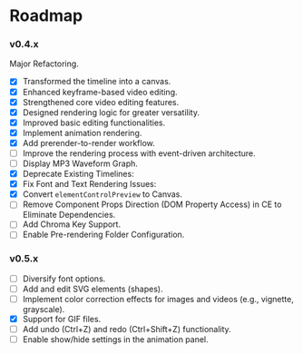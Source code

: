 # Roadmap

### v0.4.x

Major Refactoring.

- [x] Transformed the timeline into a canvas.
- [x] Enhanced keyframe-based video editing.
- [x] Strengthened core video editing features.
- [x] Designed rendering logic for greater versatility.
- [x] Improved basic editing functionalities.
- [x] Implement animation rendering.
- [x] Add prerender-to-render workflow.
- [ ] Improve the rendering process with event-driven architecture.
- [ ] Display MP3 Waveform Graph.
- [x] Deprecate Existing Timelines:
- [x] Fix Font and Text Rendering Issues:
- [x] Convert `elementControlPreview` to Canvas.
- [ ] Remove Component Props Direction (DOM Property Access) in CE to Eliminate Dependencies.
- [ ] Add Chroma Key Support.
- [ ] Enable Pre-rendering Folder Configuration.

### v0.5.x

- [ ] Diversify font options.
- [ ] Add and edit SVG elements (shapes).
- [ ] Implement color correction effects for images and videos (e.g., vignette, grayscale).
- [x] Support for GIF files.
- [ ] Add undo (Ctrl+Z) and redo (Ctrl+Shift+Z) functionality.
- [ ] Enable show/hide settings in the animation panel.
